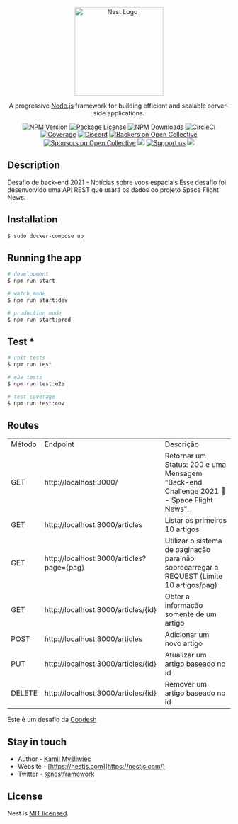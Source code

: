 <p align="center">
  <a href="http://nestjs.com/" target="blank"><img src="https://nestjs.com/img/logo-small.svg" width="200" alt="Nest Logo" /></a>
</p>

[circleci-image]: https://img.shields.io/circleci/build/github/nestjs/nest/master?token=abc123def456
[circleci-url]: https://circleci.com/gh/nestjs/nest

  <p align="center">A progressive <a href="http://nodejs.org" target="_blank">Node.js</a> framework for building efficient and scalable server-side applications.</p>
    <p align="center">
<a href="https://www.npmjs.com/~nestjscore" target="_blank"><img src="https://img.shields.io/npm/v/@nestjs/core.svg" alt="NPM Version" /></a>
<a href="https://www.npmjs.com/~nestjscore" target="_blank"><img src="https://img.shields.io/npm/l/@nestjs/core.svg" alt="Package License" /></a>
<a href="https://www.npmjs.com/~nestjscore" target="_blank"><img src="https://img.shields.io/npm/dm/@nestjs/common.svg" alt="NPM Downloads" /></a>
<a href="https://circleci.com/gh/nestjs/nest" target="_blank"><img src="https://img.shields.io/circleci/build/github/nestjs/nest/master" alt="CircleCI" /></a>
<a href="https://coveralls.io/github/nestjs/nest?branch=master" target="_blank"><img src="https://coveralls.io/repos/github/nestjs/nest/badge.svg?branch=master#9" alt="Coverage" /></a>
<a href="https://discord.gg/G7Qnnhy" target="_blank"><img src="https://img.shields.io/badge/discord-online-brightgreen.svg" alt="Discord"/></a>
<a href="https://opencollective.com/nest#backer" target="_blank"><img src="https://opencollective.com/nest/backers/badge.svg" alt="Backers on Open Collective" /></a>
<a href="https://opencollective.com/nest#sponsor" target="_blank"><img src="https://opencollective.com/nest/sponsors/badge.svg" alt="Sponsors on Open Collective" /></a>
  <a href="https://paypal.me/kamilmysliwiec" target="_blank"><img src="https://img.shields.io/badge/Donate-PayPal-ff3f59.svg"/></a>
    <a href="https://opencollective.com/nest#sponsor"  target="_blank"><img src="https://img.shields.io/badge/Support%20us-Open%20Collective-41B883.svg" alt="Support us"></a>
  <a href="https://twitter.com/nestframework" target="_blank"><img src="https://img.shields.io/twitter/follow/nestframework.svg?style=social&label=Follow"></a>
</p>
  <!--[![Backers on Open Collective](https://opencollective.com/nest/backers/badge.svg)](https://opencollective.com/nest#backer)
  [![Sponsors on Open Collective](https://opencollective.com/nest/sponsors/badge.svg)](https://opencollective.com/nest#sponsor)-->

## Description
Desafio de back-end 2021 - Notícias sobre voos espaciais
Esse desafio foi desenvolvido uma API REST que usará os dados do projeto Space Flight News.

## Installation

```bash
$ sudo docker-compose up
```

## Running the app

```bash
# development
$ npm run start

# watch mode
$ npm run start:dev

# production mode
$ npm run start:prod
```

## Test *

```bash
# unit tests
$ npm run test

# e2e tests
$ npm run test:e2e

# test coverage
$ npm run test:cov
```
## Routes
<table>
    <tr>
       <td>Método</td>   	
       <td>Endpoint</td>    	
       <td>Descrição</td>
    </tr>
    <tr>
       <td>GET</td>   	
       <td>http://localhost:3000/</td>    	
       <td> Retornar um Status: 200 e uma Mensagem "Back-end Challenge 2021 🏅 - Space Flight News".</td>
    </tr>
    <tr>
       <td>GET</td>   	
       <td>http://localhost:3000/articles</td>    	
       <td>Listar os primeiros 10 artigos</td>
    </tr>
    <tr>
       <td>GET</td>   	
       <td>http://localhost:3000/articles?page={pag}</td>    	
       <td>Utilizar o sistema de paginação para não sobrecarregar a REQUEST (Limite 10 artigos/pag)</td>
    </tr>
    <tr>
       <td>GET	</td>   	
       <td>http://localhost:3000/articles/{id}</td>    	
       <td>Obter a informação somente de um artigo</td>
    </tr>
    <tr>
       <td>POST</td>   	
       <td>http://localhost:3000/articles</td>    	
       <td>Adicionar um novo artigo</td>
    </tr>
    <tr>
       <td>PUT</td>   	
       <td>http://localhost:3000/articles/{id}</td>    	
       <td>Atualizar um artigo baseado no id</td>
    </tr>
    <tr>
       <td>DELETE</td>   	
       <td>http://localhost:3000/articles/{id}</td>    	
       <td>Remover um artigo baseado no id</td>
    </tr>
</table>

Este é um desafio da <a href="https://coodesh.com/"> Coodesh </a>

## Stay in touch

- Author - [Kamil Myśliwiec](https://kamilmysliwiec.com)
- Website - [https://nestjs.com](https://nestjs.com/)
- Twitter - [@nestframework](https://twitter.com/nestframework)

## License

Nest is [MIT licensed](LICENSE).

